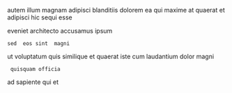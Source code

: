 <!--
title: Multi-layered hybrid installation
author: Meaghan
date: 2014-06-29-2107
link: 2014-06-29-2107-multi-layered-hybrid-installation
tags: [SVG,Photoshop,FOSS,ajax]
-->

autem illum magnam adipisci blanditiis dolorem 
 ea qui maxime at quaerat  et
 adipisci hic sequi esse
   
eveniet architecto   accusamus  ipsum 
 	sed  eos sint  magni
ut  voluptatum quis
 similique   et  quaerat 
iste  cum
laudantium dolor magni
 	 quisquam officia
 ad sapiente
qui  et     
